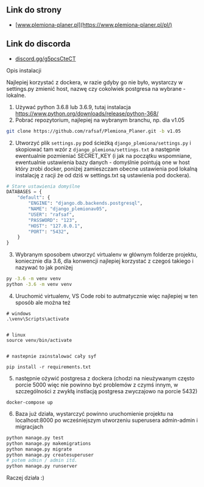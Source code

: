 ## Link do strony

- [www.plemiona-planer.pl](https://www.plemiona-planer.pl/pl/)

## Link do discorda

- [discord.gg/g5pcsCteCT](https://discord.gg/g5pcsCteCT)

Opis instalacji

Najlepiej korzystać z dockera, w razie gdyby go nie było, wystarczy w settings.py zmienić host, nazwę czy cokolwiek postgresa na wybrane - lokalne.

1. Używać python 3.6.8 lub 3.6.9, tutaj instalacja https://www.python.org/downloads/release/python-368/
2. Pobrać repozytorium, najlepiej na wybranym branchu, np. dla v1.05

```bash
git clone https://github.com/rafsaf/Plemiona_Planer.git -b v1.05
```

2. Utworzyć plik `settings.py` pod ścieżką `django_plemiona/settings.py` i skopiować tam wzór z `django_plemiona/settings.txt` a następnie ewentualnie pozmieniać SECRET_KEY (i jak na początku wspomniane, ewentualnie ustawienia bazy danych - domyślnie pointują one w host który zrobi docker, poniżej zamieszczam obecne ustawienia pod lokalną instalację z racji że od dziś w settings.txt są ustawienia pod dockera).

```python
# Stare ustawienia domyślne
DATABASES = {
    "default": {
        "ENGINE": "django.db.backends.postgresql",
        "NAME": "django_plemionav05",
        "USER": "rafsaf",
        "PASSWORD": "123",
        "HOST": "127.0.0.1",
        "PORT": "5432",
    }
}
```

3. Wybranym sposobem utworzyć virtualenv w głównym folderze projektu, koniecznie dla 3.6, dla konwencji najlepiej korzystać z czegoś takiego i nazywać to jak poniżej

```bash
py -3.6 -m venv venv
python -3.6 -m venv venv
```

4. Uruchomić virtualenv, VS Code robi to autmatycznie więc najlepiej w ten sposób ale można też

```
# windows
.\venv\Scripts\activate


# linux
source venv/bin/activate


# nastepnie zainstalować cały syf

pip install -r requirements.txt

```

5. następnie ożywić postgresa z dockera (chodzi na nieużywanym często porcie 5000 więc nie powinno być problemów z czymś innym, w szczególności z zwykłą instlacją postgresa zwyczajowo na porcie 5432)

```
docker-compose up
```

6. Baza już działa, wystarczyć powinno uruchomienie projektu na localhost:8000 po wcześniejszym utworzeniu superusera admin-admin i migracjach

```bash
python manage.py test
python manage.py makemigrations
python manage.py migrate
python manage.py createsuperuser
# potem admin / admin itd.
python manage.py runserver

```

Raczej działa :)

